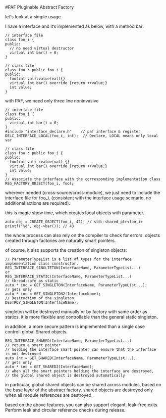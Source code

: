 #PAF Pluginable Abstract Factory

let's look at a simple usage 

I have a interface and it‘s implemented as below, with a method bar:

    // interface file
    class foo_i {
    public:
      // no need virtual destructor
      virtual int bar() = 0;
    }
    
    // class file
    class foo : public foo_i {
    public:
      foo(int val):value(val){}
      virtual int bar() override {return ++value;}
      int value;
    }


with PAF, we need only three line noninvasive

    // interface file
    class foo_i {
    public:
      virtual int bar() = 0;
    }
    #include "interface_declare.h"    // paf interface & register
    DELC_INTERFACE_LOCAL(foo_i, int);  // Declare, LOCAL means only local var

    // class file
    class foo : public foo_i {
    public:
      foo(int val) :value(val) {}
      virtual int bar() override {return ++value;}
      int value;
    }
    // Associate the interface with the corresponding implementation class
    REG_FACTORY_OBJECT(foo_i, foo);    

wherever needed (cross-source/cross-module), we just need to include the interface file for foo_i. (consistent with the interface usage scenario, no additional actions are required).

this is magic show time, which creates local objects with parameter.

    auto obj = CREATE_OBJECT(foo_i, 42); // std::shared_ptr<foo_i>
    printf("%d", obj->bar()); // 43

the whole process can also rely on the compiler to check for errors. objects created through factories are naturally smart pointers.

of course, it also supports the creation of singleton objects:

    // ParameterTypeList is a list of types for the interface implementation class constructor.
    REG_INTERFACE_SINGLTETON(InterfaceName, ParameterTypeList...)
    or 
    REG_INTERFACE_STATIC(InterfaceName, ParameterTypeList...)
    // thread-safe as static
    auto * inc = GET_SINGLETON(InterfaceName, ParameterTypeList...);
    // gets only
    auto * inc = GET_SINGLETON2(InterfaceName);
    // Destruction of the singleton
    DESTROY_SINGLETON(InterfaceName);

singleton will be destroyed manually or by factory with same order as statics. 
it is more flexible and controllable than the general static singleton.

in addition, a more secure pattern is implemented than a single case control: global Shared objects.

    REG_INTERFACE_SHARED(InterfaceName, ParameterTypeList...)
    // return a smart pointer
    // holding the interface smart pointer can ensure that the interface is not destroyed
    auto inc = GET_SHARED(InterfaceName, ParameterTypeList...); 
    // gets only
    auto * inc = GET_SHARED2(InterfaceName);
    // when all the smart pointers holding the interface are destroyed, 
    // the global shared object is destroyed automatically

in particular, global shared objects can be shared across modules, based on the base layer of the abstract factory. shared objects are destroyed only when all module references are destroyed.

based on the above features, you can also support elegant, leak-free exits. Perform leak and circular reference checks during release.
